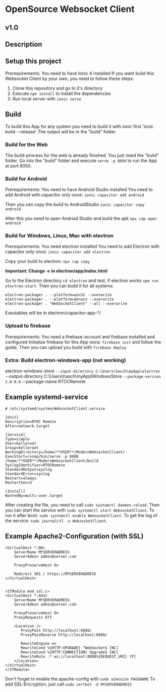 # OpenSource Websocket Client
## v1.0

## Description




## Setup this project
Prerequirements: You need to have Ionic 4 installed
If you want build this Websocket Client by your own, you need to follow these steps:
1. Clone this repository and go to it's directory
2. Execute `npm install` to install the dependencies
3. Run local server with `ionic serve`

## Build 
To build this App for any system you need to build it with ionic first
'ionic build --release'
The output will be in the "build" folder.

### Build for the Web
The build-process for the web is already finished. You just need the "build" folder.
Go into the "build" folder and execute `serve -p 8050` to run the App at port 8050.

### Build for Android
Prerequirements: You need to have Android Studio installed
You need to add Android with capacitor only once:
`ionic capacitor add android`

Then you can copy the build to AndroidStudio
`ionic capacitor copy android`

After this you need to open Android Studio and build the apk
`npx cap open android`

### Build for Windows, Linux, Mac with electron
Prerequirements: You need electron installed
You need to add Electron with capacitor only once:
`ionic capacitor add electron`

Copy your build to electron: `npx cap copy`

**Important: Change <base href="/"/> -> <base href="./"/> in electron/app/index.html**

Go to the Electron directory `cd electron` and test, if electron works `npm run electron:start`.
Then you can build it for all systems:
```
electron-packager . --platform=win32 --overwrite
electron-packager . --platform=darwin --overwrite
electron-packager . "WebSocketClient" --all --overwrite
```
Exeutables will be in electron/capacitor-app-*/

### Upload to firebase
Prerequirements: You need a firebase-account and firebase installed and configured
Initialize firebase for this App once: `firebase init` and follow the guide.
Then you can upload you build with
`firebase deploy`

### Extra: Build electron-windows-app (not working)
electron-windows-store `
    --input-directory C:\Users\hasch\myApp\electron `
    --output-directory C:\Users\hasch\myApp\WindowsStore `
    --package-version 1.0.0.0 `
    --package-name RTOCRemote


## Example systemd-service
```
# /etc/systemd/system/WebsocketClient.service

[Unit]
Description=RTOC Remote
After=network.target

[Service]
Type=simple
User=kelleroot
Group=kelleroot
WorkingDirectory=/home/**USER**/ModernWebsocketClient/
ExecStart=/snap/bin/serve -p 8888 /home/**USER**/ModernWebsocketClient/build
SyslogIdentifier=RTOCRemote
StandardOutput=syslog
StandardError=syslog
Restart=always
RestartSec=3

[Install]
WantedBy=multi-user.target
```
After creating the file, you need to call `sudo systemctl daemon-reload`.
Then you can start the service with `sudo systemctl start WebsocketClient`.
To run it after boot: `sudo systemctl enable WebsocketClient`.
To get the log of the service: `sudo journalctl -u WebsocketClient`.

## Example Apache2-Configuration (with SSL)
```
<VirtualHost *:80>
    ServerName MYSERVERADRESS
    ServerAdmin admin@server.com

    ProxyPreserveHost On

    Redirect 301 / https://MYSERVERADRESS
</VirtualHost>


<IfModule mod_ssl.c>
<VirtualHost *:443>
    ServerName MYSERVERADRESS
    ServerAdmin admin@server.com

    ProxyPreserveHost On
    ProxyRequests Off

    <Location />
       ProxyPass http://localhost:8888/
       ProxyPassReverse http://localhost:8888/

       RewriteEngine on
       RewriteCond %{HTTP:UPGRADE} ^WebSocket$ [NC]
       RewriteCond %{HTTP:CONNECTION} Upgrade$ [NC]
       RewriteRule .* ws://localhost:8888%{REQUEST_URI} [P]
    </Location>
</VirtualHost>
</IfModule>
```
Don't forget to enable the apache-config with `sudo a2ensite PAGENAME`
To add SSL-Encryption, just call `sudo certbot -d MYSERVERADRESS`
